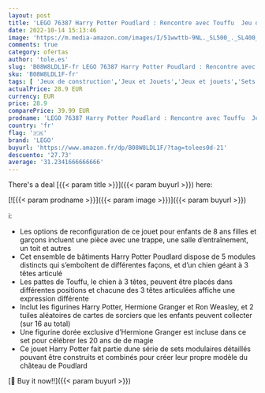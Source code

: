 ```yaml
---
layout: post
title: 'LEGO 76387 Harry Potter Poudlard : Rencontre avec Touffu  Jeu de Construction avec Le Chien à 3 têtes et Une Figurine 20ème Anniversaire'
date: 2022-10-14 15:13:46
image: 'https://m.media-amazon.com/images/I/51wwttb-9NL._SL500_._SL400_.jpg'
comments: true
category: ofertas
author: 'tole.es'
slug: 'B08W8LDL1F-fr LEGO 76387 Harry Potter Poudlard : Rencontre avec Touffu...'
sku: 'B08W8LDL1F-fr'
tags: [ 'Jeux de construction','Jeux et Jouets','Jeux et jouets','Sets de jeux de construction','lego','🇫🇷', ]
actualPrice: 28.9 EUR
currency: EUR
price: 28.9
comparePrice: 39.99 EUR
prodname: 'LEGO 76387 Harry Potter Poudlard : Rencontre avec Touffu  Jeu de Construction avec Le Chien à 3 têtes et Une Figurine 20ème Anniversaire'
country: 'fr'
flag: '🇫🇷'
brand: 'LEGO'
buyurl: 'https://www.amazon.fr/dp/B08W8LDL1F/?tag=tolees0d-21'
descuento: '27.73'
average: '31.2341666666666'
---
```


There's a deal [{{< param title >}}]({{< param buyurl >}})  here:

[![{{< param prodname >}}]({{< param image >}})]({{< param buyurl >}})

ℹ️:

- Les options de reconfiguration de ce jouet pour enfants de 8 ans filles et garçons incluent une pièce avec une trappe, une salle d’entraînement, un toit et autres
- Cet ensemble de bâtiments Harry Potter Poudlard dispose de 5 modules distincts qui s’emboîtent de différentes façons, et d’un chien géant à 3 têtes articulé
- Les pattes de Touffu, le chien à 3 têtes, peuvent être placés dans différentes positions et chacune des 3 têtes articulées affiche une expression différente
- Inclut les figurines Harry Potter, Hermione Granger et Ron Weasley, et 2 tuiles aléatoires de cartes de sorciers que les enfants peuvent collecter (sur 16 au total)
- Une figurine dorée exclusive d’Hermione Granger est incluse dans ce set pour célébrer les 20 ans de de magie
- Ce jouet Harry Potter fait partie dune série de sets modulaires détaillés pouvant être construits et combinés pour créer leur propre modèle du château de Poudlard

[🛒 Buy it now!!]({{< param buyurl >}})
